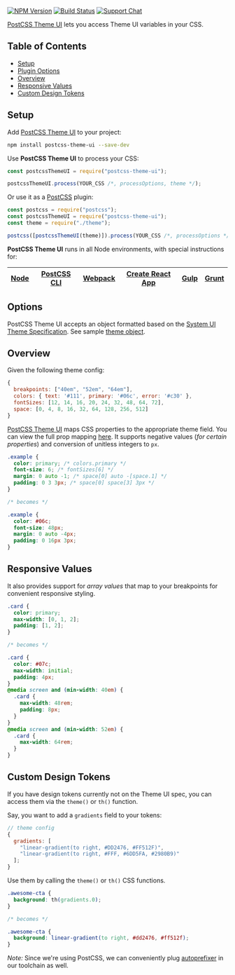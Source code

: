 [![NPM Version][npm-img]][npm-url]
[![Build Status][cli-img]][cli-url]
[![Support Chat][git-img]][git-url]

[PostCSS Theme UI] lets you access Theme UI variables in your CSS.

## Table of Contents

- [Setup](#setup)
- [Plugin Options](#options)
- [Overview](#overview)
- [Responsive Values](#responsive-values)
- [Custom Design Tokens](#custom-design-tokens)

## Setup

Add [PostCSS Theme UI] to your project:

```bash
npm install postcss-theme-ui --save-dev
```

Use **PostCSS Theme UI** to process your CSS:

```js
const postcssThemeUI = require("postcss-theme-ui");

postcssThemeUI.process(YOUR_CSS /*, processOptions, theme */);
```

Or use it as a [PostCSS] plugin:

```js
const postcss = require("postcss");
const postcssThemeUI = require("postcss-theme-ui");
const theme = require("./theme");

postcss([postcssThemeUI(theme)]).process(YOUR_CSS /*, processOptions */);
```

**PostCSS Theme UI** runs in all Node environments, with special instructions for:

| [Node](INSTALL.md#node) | [PostCSS CLI](INSTALL.md#postcss-cli) | [Webpack](INSTALL.md#webpack) | [Create React App](INSTALL.md#create-react-app) | [Gulp](INSTALL.md#gulp) | [Grunt](INSTALL.md#grunt) |
| ----------------------- | ------------------------------------- | ----------------------------- | ----------------------------------------------- | ----------------------- | ------------------------- |


## Options

PostCSS Theme UI accepts an object formatted based on the [System UI Theme Specification](https://system-ui.com/theme/). See sample [theme object](test/theme.js).

## Overview

Given the following theme config:

```js
{
  breakpoints: ["40em", "52em", "64em"],
  colors: { text: '#111', primary: '#06c', error: '#c30' },
  fontSizes: [12, 14, 16, 20, 24, 32, 48, 64, 72],
  space: [0, 4, 8, 16, 32, 64, 128, 256, 512]
}
```

[PostCSS Theme UI] maps CSS properties to the appropriate theme field. You can view the full prop mapping [here](src/mapping.js). It supports negative values (_for certain properties_) and conversion of unitless integers to `px`.

```css
.example {
  color: primary; /* colors.primary */
  font-size: 6; /* fontSizes[6] */
  margin: 0 auto -1; /* space[0] auto -[space.1] */
  padding: 0 3 3px; /* space[0] space[3] 3px */
}

/* becomes */

.example {
  color: #06c;
  font-size: 48px;
  margin: 0 auto -4px;
  padding: 0 16px 3px;
}
```

## Responsive Values

It also provides support for _array values_ that map to your breakpoints for convenient responsive styling.

```css
.card {
  color: primary;
  max-width: [0, 1, 2];
  padding: [1, 2];
}

/* becomes */

.card {
  color: #07c;
  max-width: initial;
  padding: 4px;
}
@media screen and (min-width: 40em) {
  .card {
    max-width: 48rem;
    padding: 8px;
  }
}
@media screen and (min-width: 52em) {
  .card {
    max-width: 64rem;
  }
}
```

## Custom Design Tokens

If you have design tokens currently not on the Theme UI spec, you can access them via the `theme()` or `th()` function.

Say, you want to add a `gradients` field to your tokens:

```js
// theme config
{
  gradients: [
    "linear-gradient(to right, #DD2476, #FF512F)",
    "linear-gradient(to right, #FFF, #6DD5FA, #2980B9)"
  ];
}
```

Use them by calling the `theme()` or `th()` CSS functions.

```css
.awesome-cta {
  background: th(gradients.0);
}

/* becomes */

.awesome-cta {
  background: linear-gradient(to right, #dd2476, #ff512f);
}
```

_Note:_ Since we're using PostCSS, we can conveniently plug [autoprefixer] in our toolchain as well.

[cli-img]: https://img.shields.io/travis/nelonoel/postcss-theme-ui/master.svg
[cli-url]: https://travis-ci.org/nelonoel/postcss-theme-ui
[git-img]: https://img.shields.io/badge/support-chat-blue.svg
[git-url]: https://gitter.im/postcss/postcss
[npm-img]: https://img.shields.io/npm/v/postcss-theme-ui.svg
[npm-url]: https://www.npmjs.com/package/postcss-theme-ui
[postcss]: https://github.com/postcss/postcss
[postcss theme ui]: https://github.com/nelonoel/postcss-theme-ui
[autoprefixer]: https://github.com/postcss/autoprefixer
